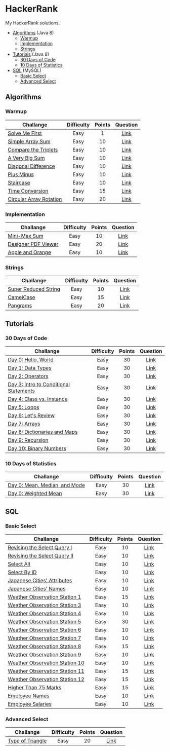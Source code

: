 # HackerRank
My HackerRank solutions.

* [Algorithms](#algorithms) (Java 8)
  - [Warmup](#warmup)
  - [Implementation](#implementation)
  - [Strings](#strings)
* [Tutorials](#tutorials) (Java 8)
  - [30 Days of Code](#30-days-of-code)
  - [10 Days of Statistics](#10-days-of-statistics)
* [SQL](#sql) (MySQL)
  - [Basic Select](#basic-select)
  - [Advanced Select](#advanced-select)

## Algorithms
### Warmup
| Challange | Difficulty | Points | Question |
| --------- |:----------:|:------:|:--------:|
| [Solve Me First](/Algorithms/Warmup/Solve%20Me%20First/Solution.java) | Easy | 1 | [Link](https://www.hackerrank.com/challenges/solve-me-first) |
| [Simple Array Sum](/Algorithms/Warmup/Simple%20Array%20Sum/Solution.java) | Easy | 10 | [Link](https://www.hackerrank.com/challenges/simple-array-sum) |
| [Compare the Triplets](/Algorithms/Warmup/Compare%20the%20Triplets/Solution.java) | Easy | 10 | [Link](https://www.hackerrank.com/challenges/compare-the-triplets) |
| [A Very Big Sum](/Algorithms/Warmup/A%20Very%20Big%20Sum/Solution.java) | Easy | 10 | [Link](https://www.hackerrank.com/challenges/a-very-big-sum) |
| [Diagonal Difference](/Algorithms/Warmup/Diagonal%20Difference/Solution.java) | Easy | 10 | [Link](https://www.hackerrank.com/challenges/diagonal-difference) |
| [Plus Minus](/Algorithms/Warmup/Plus%20Minus/Solution.java) | Easy | 10 | [Link](https://www.hackerrank.com/challenges/plus-minus) |
| [Staircase](/Algorithms/Warmup/Staircase/Solution.java) | Easy | 10 | [Link](https://www.hackerrank.com/challenges/staircase) |
| [Time Conversion](/Algorithms/Warmup/Time%20Conversion/Solution.java) | Easy | 15 | [Link](https://www.hackerrank.com/challenges/time-conversion) |
| [Circular Array Rotation](/Algorithms/Warmup/Circular%20Array%20Rotation/Solution.java) | Easy | 20 | [Link](https://www.hackerrank.com/challenges/circular-array-rotation) |

### Implementation
| Challange | Difficulty | Points | Question |
| --------- |:----------:|:------:|:--------:|
| [Mini-Max Sum](/Algorithms/Implementation/Mini-Max%20Sum/Solution.java) | Easy | 10 | [Link](https://www.hackerrank.com/challenges/mini-max-sum) |
| [Designer PDF Viewer](/Algorithms/Implementation/Designer%20PDF%20Viewer/Solution.java) | Easy | 20 | [Link](https://www.hackerrank.com/challenges/designer-pdf-viewer) |
| [Apple and Orange](/Algorithms/Implementation/Apple%20and%20Orange/Solution.java) | Easy | 10 | [Link](https://www.hackerrank.com/challenges/apple-and-orange) |

### Strings
| Challange | Difficulty | Points | Question |
| --------- |:----------:|:------:|:--------:|
| [Super Reduced String](/Algorithms/Strings/Super%20Reduced%20String/Solution.java) | Easy | 10 | [Link](https://www.hackerrank.com/challenges/reduced-string) |
| [CamelCase](/Algorithms/Strings/CamelCase/Solution.java) | Easy | 15 | [Link](https://www.hackerrank.com/challenges/camelcase) |
| [Pangrams](/Algorithms/Strings/Pangrams/Solution.java) | Easy | 20 | [Link](https://www.hackerrank.com/challenges/pangrams) |

## Tutorials
### 30 Days of Code
| Challange | Difficulty | Points | Question |
| --------- |:----------:|:------:|:--------:|
| [Day 0: Hello, World](/Tutorials/30%20Days%20of%20Code/Day%200%20Hello%2C%20World/Solution.java) | Easy | 30 | [Link](https://www.hackerrank.com/challenges/30-hello-world) |
| [Day 1: Data Types](/Tutorials/30%20Days%20of%20Code/Day%201%20Data%20Types/Solution.java) | Easy | 30 | [Link](https://www.hackerrank.com/challenges/30-data-types) |
| [Day 2: Operators](/Tutorials/30%20Days%20of%20Code/Day%202%20Operators/Solution.java) | Easy | 30 | [Link](https://www.hackerrank.com/challenges/30-operators) |
| [Day 3: Intro to Conditional Statements](/Tutorials/30%20Days%20of%20Code/Day%203%20Intro%20to%20Conditional%20Statements/Solution.java) | Easy | 30 | [Link](https://www.hackerrank.com/challenges/30-conditional-statements) |
| [Day 4: Class vs. Instance](/Tutorials/30%20Days%20of%20Code/Day%204%20Class%20vs.%20Instance/Solution.java) | Easy | 30 | [Link](https://www.hackerrank.com/challenges/30-class-vs-instance) |
| [Day 5: Loops](/Tutorials/30%20Days%20of%20Code/Day%205%20Loops/Solution.java) | Easy | 30 | [Link](https://www.hackerrank.com/challenges/30-loops) |
| [Day 6: Let's Review](/Tutorials/30%20Days%20of%20Code/Day%206%20Let's%20Review/Solution.java) | Easy | 30 | [Link](https://www.hackerrank.com/challenges/30-review-loop) |
| [Day 7: Arrays](/Tutorials/30%20Days%20of%20Code/Day%207%20Arrays/Solution.java) | Easy | 30 | [Link](https://www.hackerrank.com/challenges/30-arrays) |
| [Day 8: Dictionaries and Maps](/Tutorials/30%20Days%20of%20Code/Day%208%20Dictionaries%20and%20Maps/Solution.java) | Easy | 30 | [Link](https://www.hackerrank.com/challenges/30-dictionaries-and-maps) |
| [Day 9: Recursion](/Tutorials/30%20Days%20of%20Code/Day%209%20Recursion/Solution.java) | Easy | 30 | [Link](https://www.hackerrank.com/challenges/30-recursion) |
| [Day 10: Binary Numbers](/Tutorials/30%20Days%20of%20Code/Day%2010%20Binary%20Numbers/Solution.java) | Easy | 30 | [Link](https://www.hackerrank.com/challenges/30-binary-numbers) |

### 10 Days of Statistics
| Challange | Difficulty | Points | Question |
| --------- |:----------:|:------:|:--------:|
| [Day 0: Mean, Median, and Mode](/Tutorials/10%20Days%20of%20Statistics/Day%200%20Mean%2C%20Median%2C%20and%20Mode/Solution.java) | Easy | 30 | [Link](https://www.hackerrank.com/challenges/s10-basic-statistics) |
| [Day 0: Weighted Mean](/Tutorials/10%20Days%20of%20Statistics/Day%200%20Weighted%20Mean/Solution.java) | Easy | 30 | [Link](https://www.hackerrank.com/challenges/s10-weighted-mean) |

## SQL
### Basic Select
| Challange | Difficulty | Points | Question |
| --------- |:----------:|:------:|:--------:|
| [Revising the Select Query I](/SQL/Basic%20Select/Revising%20the%20Select%20Query%20I/Solution.sql) | Easy | 10 | [Link](https://www.hackerrank.com/challenges/revising-the-select-query) |
| [Revising the Select Query II](/SQL/Basic%20Select/Revising%20the%20Select%20Query%20II/Solution.sql) | Easy | 10 | [Link](https://www.hackerrank.com/challenges/revising-the-select-query-2) |
| [Select All](/SQL/Basic%20Select/Select%20All/Solution.sql) | Easy | 10 | [Link](https://www.hackerrank.com/challenges/select-all-sql) |
| [Select By ID](/SQL/Basic%20Select/Select%20By%20ID/Solution.sql) | Easy | 10 | [Link](https://www.hackerrank.com/challenges/select-by-id) |
| [Japanese Cities' Attributes](/SQL/Basic%20Select/Japanese%20Cities'%20Attributes/Solution.sql) | Easy | 10 | [Link](https://www.hackerrank.com/challenges/japanese-cities-attributes) |
| [Japanese Cities' Names](/SQL/Basic%20Select/Japanese%20Cities'%20Names/Solution.sql) | Easy | 10 | [Link](https://www.hackerrank.com/challenges/japanese-cities-name) |
| [Weather Observation Station 1](/SQL/Basic%20Select/Weather%20Observation%20Station%201/Solution.sql) | Easy | 15 | [Link](https://www.hackerrank.com/challenges/weather-observation-station-1) |
| [Weather Observation Station 3](https://github.com/ebolat/HackerRank/blob/master/SQL/Basic%20Select/Weather%20Observation%20Station%203/Solution.sql) | Easy | 10 | [Link](https://www.hackerrank.com/challenges/weather-observation-station-3) |
| [Weather Observation Station 4](https://github.com/ebolat/HackerRank/blob/master/SQL/Basic%20Select/Weather%20Observation%20Station%204/Solution.sql) | Easy | 10 | [Link](https://www.hackerrank.com/challenges/weather-observation-station-4) |
| [Weather Observation Station 5](https://github.com/ebolat/HackerRank/blob/master/SQL/Basic%20Select/Weather%20Observation%20Station%205/Solution.sql) | Easy | 30 | [Link](https://www.hackerrank.com/challenges/weather-observation-station-5) |
| [Weather Observation Station 6](https://github.com/ebolat/HackerRank/blob/master/SQL/Basic%20Select/Weather%20Observation%20Station%206/Solution.sql) | Easy | 10 | [Link](https://www.hackerrank.com/challenges/weather-observation-station-6) |
| [Weather Observation Station 7](https://github.com/ebolat/HackerRank/blob/master/SQL/Basic%20Select/Weather%20Observation%20Station%207/Solution.sql) | Easy | 10 | [Link](https://www.hackerrank.com/challenges/weather-observation-station-7) |
| [Weather Observation Station 8](https://github.com/ebolat/HackerRank/blob/master/SQL/Basic%20Select/Weather%20Observation%20Station%208/Solution.sql) | Easy | 15 | [Link](https://www.hackerrank.com/challenges/weather-observation-station-8) |
| [Weather Observation Station 9](https://github.com/ebolat/HackerRank/blob/master/SQL/Basic%20Select/Weather%20Observation%20Station%209/Solution.sql) | Easy | 10 | [Link](https://www.hackerrank.com/challenges/weather-observation-station-9) |
| [Weather Observation Station 10](https://github.com/ebolat/HackerRank/blob/master/SQL/Basic%20Select/Weather%20Observation%20Station%2010/Solution.sql) | Easy | 10 | [Link](https://www.hackerrank.com/challenges/weather-observation-station-10) |
| [Weather Observation Station 11](https://github.com/ebolat/HackerRank/blob/master/SQL/Basic%20Select/Weather%20Observation%20Station%2011/Solution.sql) | Easy | 15 | [Link](https://www.hackerrank.com/challenges/weather-observation-station-11) |
| [Weather Observation Station 12](https://github.com/ebolat/HackerRank/blob/master/SQL/Basic%20Select/Weather%20Observation%20Station%2012/Solution.sql) | Easy | 15 | [Link](https://www.hackerrank.com/challenges/weather-observation-station-12) |
| [Higher Than 75 Marks](/SQL/Basic%20Select/Higher%20Than%2075%20Marks/Solution.sql) | Easy | 15 | [Link](https://www.hackerrank.com/challenges/more-than-75-marks) |
| [Employee Names](/SQL/Basic%20Select/Employee%20Names/Solution.sql) | Easy | 10 | [Link](https://www.hackerrank.com/challenges/name-of-employees) |
| [Employee Salaries](/SQL/Basic%20Select/Employee%20Salaries/Solution.sql) | Easy | 10 | [Link](https://www.hackerrank.com/challenges/salary-of-employees) |

### Advanced Select
| Challange | Difficulty | Points | Question |
| --------- |:----------:|:------:|:--------:|
| [Type of Triangle](/SQL/Advanced%20Select/Type%20of%20Triangle/Solution.sql) | Easy | 20 | [Link](https://www.hackerrank.com/challenges/what-type-of-triangle) |


